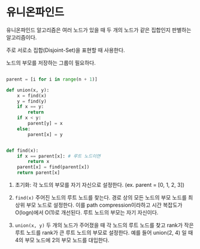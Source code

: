 # 유니온파인드

유니온파인드 알고리즘은 여러 노드가 있을 때 두 개의 노드가 같은 집합인지 판별하는 알고리즘이다. 

주로 서로소 집합(Disjoint-Set)을 표현할 때 사용한다. 

노드의 부모를 저장하는 그룹이 필요하다. 

```python

parent = [i for i in range(n + 1)]

def union(x, y):
    x = find(x)
    y = find(y)
    if x == y:
        return
    if x < y:
        parent[y] = x
    else:
        parent[x] = y


def find(x):
    if x == parent[x]: # 루트 노드이면
        return x
    parent[x] = find(parent[x])
    return parent[x]
```

1. 초기화: 각 노드의 부모를 자기 자신으로 설정한다. (ex. parent = [0, 1, 2, 3])

2. `find(x)`
   주어진 노드의 루트 노드를 찾는다.
   경로 상의 모든 노드의 부모 노드를 최상위 부모 노드로 설정한다. 
   이를 path compression이라하고 시간 복잡도가 O(logn)에서 O(1)로 개선된다. 
   루트 노드의 부모는 자기 자신이다. 

3. `union(x, y)`
  두 개의 노드가 주어졌을 때 각 노드의 루트 노드를 찾고
  rank가 작은 루트 노드를 rank가 큰 루트 노드의 부모로 설정한다. 
  예를 들어 union(2, 4) 일 때 4의 부모 노드에 2의 부모 노드를 대입한다. 
